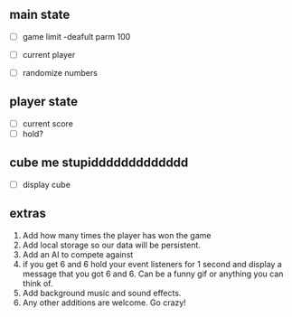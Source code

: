 ## main state

- [ ] game limit -deafult parm 100
- [ ] current player  
- [ ] randomize numbers


## player state
- [ ] current score
- [ ] hold?

## cube me stupiddddddddddddd
- [ ] display cube

## extras
 1. Add how many times the player has won the game
 2. Add local storage so our data will be persistent.
 3. Add an AI to compete against
 4. if you get 6 and 6 hold your event listeners for 1 second and display a message that you got 6 and 6. Can be a funny gif or anything you can think of.
 5. Add background music and sound effects.
 6. Any other additions are welcome. Go crazy!